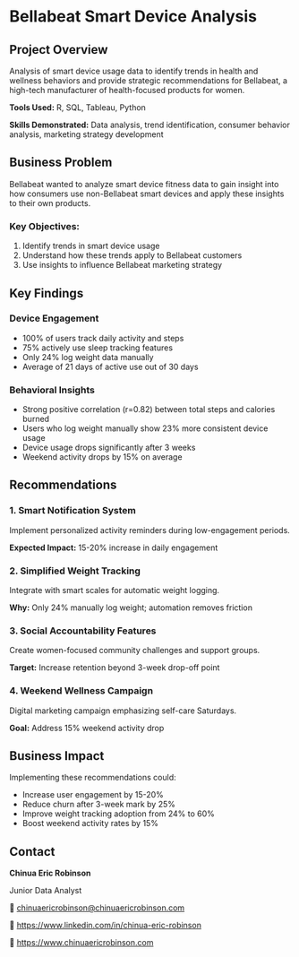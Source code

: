 # Bellabeat Smart Device Analysis

## Project Overview

Analysis of smart device usage data to identify trends in health and wellness behaviors and provide strategic recommendations for Bellabeat, a high-tech manufacturer of health-focused products for women.

**Tools Used:** R, SQL, Tableau, Python

**Skills Demonstrated:** Data analysis, trend identification, consumer behavior analysis, marketing strategy development

## Business Problem

Bellabeat wanted to analyze smart device fitness data to gain insight into how consumers use non-Bellabeat smart devices and apply these insights to their own products.

### Key Objectives:

1. Identify trends in smart device usage
2. Understand how these trends apply to Bellabeat customers
3. Use insights to influence Bellabeat marketing strategy

## Key Findings

### Device Engagement

- 100% of users track daily activity and steps
- 75% actively use sleep tracking features
- Only 24% log weight data manually
- Average of 21 days of active use out of 30 days

### Behavioral Insights

- Strong positive correlation (r=0.82) between total steps and calories burned
- Users who log weight manually show 23% more consistent device usage
- Device usage drops significantly after 3 weeks
- Weekend activity drops by 15% on average

## Recommendations

### 1. Smart Notification System

Implement personalized activity reminders during low-engagement periods.

**Expected Impact:** 15-20% increase in daily engagement

### 2. Simplified Weight Tracking

Integrate with smart scales for automatic weight logging.

**Why:** Only 24% manually log weight; automation removes friction

### 3. Social Accountability Features

Create women-focused community challenges and support groups.

**Target:** Increase retention beyond 3-week drop-off point

### 4. Weekend Wellness Campaign

Digital marketing campaign emphasizing self-care Saturdays.

**Goal:** Address 15% weekend activity drop

## Business Impact

Implementing these recommendations could:

- Increase user engagement by 15-20%
- Reduce churn after 3-week mark by 25%
- Improve weight tracking adoption from 24% to 60%
- Boost weekend activity rates by 15%

## Contact

**Chinua Eric Robinson**

Junior Data Analyst

📧 [chinuaericrobinson@chinuaericrobinson.com](mailto:chinuaericrobinson@chinuaericrobinson.com)

🔗 https://www.linkedin.com/in/chinua-eric-robinson

💼 https://www.chinuaericrobinson.com
